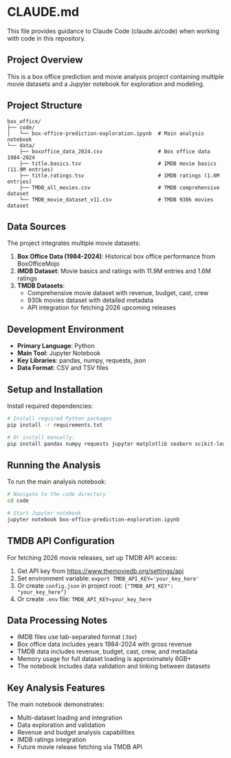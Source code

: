 # CLAUDE.md

This file provides guidance to Claude Code (claude.ai/code) when working with code in this repository.

## Project Overview

This is a box office prediction and movie analysis project containing multiple movie datasets and a Jupyter notebook for exploration and modeling.

## Project Structure

```
box_office/
├── code/
│   └── box-office-prediction-exploration.ipynb  # Main analysis notebook
└── data/
    ├── boxoffice_data_2024.csv                  # Box office data 1984-2024
    ├── title.basics.tsv                         # IMDB movie basics (11.9M entries)
    ├── title.ratings.tsv                        # IMDB ratings (1.6M entries)
    ├── TMDB_all_movies.csv                      # TMDB comprehensive dataset
    └── TMDB_movie_dataset_v11.csv               # TMDB 930k movies dataset
```

## Data Sources

The project integrates multiple movie datasets:

1. **Box Office Data (1984-2024)**: Historical box office performance from BoxOfficeMojo
2. **IMDB Dataset**: Movie basics and ratings with 11.9M entries and 1.6M ratings
3. **TMDB Datasets**:
   - Comprehensive movie dataset with revenue, budget, cast, crew
   - 930k movies dataset with detailed metadata
   - API integration for fetching 2026 upcoming releases

## Development Environment

- **Primary Language**: Python
- **Main Tool**: Jupyter Notebook
- **Key Libraries**: pandas, numpy, requests, json
- **Data Format**: CSV and TSV files

## Setup and Installation

Install required dependencies:

```bash
# Install required Python packages
pip install -r requirements.txt

# Or install manually:
pip install pandas numpy requests jupyter matplotlib seaborn scikit-learn
```

## Running the Analysis

To run the main analysis notebook:

```bash
# Navigate to the code directory
cd code

# Start Jupyter notebook
jupyter notebook box-office-prediction-exploration.ipynb
```

## TMDB API Configuration

For fetching 2026 movie releases, set up TMDB API access:

1. Get API key from https://www.themoviedb.org/settings/api
2. Set environment variable: `export TMDB_API_KEY='your_key_here'`
3. Or create `config.json` in project root: `{"TMDB_API_KEY": "your_key_here"}`
4. Or create `.env` file: `TMDB_API_KEY=your_key_here`

## Data Processing Notes

- IMDB files use tab-separated format (.tsv)
- Box office data includes years 1984-2024 with gross revenue
- TMDB data includes revenue, budget, cast, crew, and metadata
- Memory usage for full dataset loading is approximately 6GB+
- The notebook includes data validation and linking between datasets

## Key Analysis Features

The main notebook demonstrates:
- Multi-dataset loading and integration
- Data exploration and validation
- Revenue and budget analysis capabilities
- IMDB ratings integration
- Future movie release fetching via TMDB API